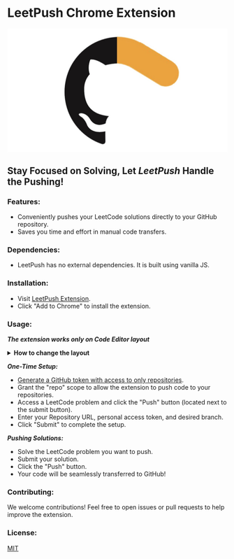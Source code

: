 # LeetPush Chrome Extension

<div style="width: 100%; display: flex; justify-content: center">
	<img alt="logo.jpeg" src="assets/logo.jpeg"/>
</div>

## Stay Focused on Solving, Let _LeetPush_ Handle the Pushing!

### Features:

- Conveniently pushes your LeetCode solutions directly to your GitHub
	repository.
- Saves you time and effort in manual code transfers.

### Dependencies:

- LeetPush has no external dependencies. It is built using vanilla JS.

### Installation:

- Visit [LeetPush Extension]().
- Click "Add to Chrome" to install the extension.

### Usage:

**_The extension works only on Code Editor layout_**


<details>
    <summary style="font-size: 14px; font-weight: bold">How to change the layout</summary>
		<br>
    <img alt="step-1" src="assets/1.png"/>
		<br>
		<br>
    <img alt="step-2" src="assets/2.png"/>
		<br>
		<br>
    <img alt="step-3" src="assets/3.png"/>
</details>

**_One-Time Setup:_**

- [Generate a GitHub token with access to only repositories](https://scribehow.com/shared/Generating_a_personal_access_token_on_GitHub__PUPxxuxIRQmlg1MUE-2zig).
- Grant the "repo" scope to allow the extension to push code to your
	repositories.
- Access a LeetCode problem and click the "Push" button (located next to the
	submit button).
- Enter your Repository URL, personal access token, and desired branch.
- Click "Submit" to complete the setup.

**_Pushing Solutions:_**

- Solve the LeetCode problem you want to push.
- Submit your solution.
- Click the "Push" button.
- Your code will be seamlessly transferred to GitHub!

### Contributing:

We welcome contributions! Feel free to open issues or pull requests to help
improve the extension.

### License:

[MIT](LICENSE)
